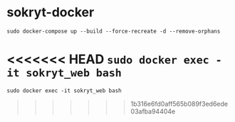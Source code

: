 # sokryt-docker

`sudo docker-compose up --build --force-recreate -d --remove-orphans`

<<<<<<< HEAD
`sudo docker exec -it sokryt_web bash`
=======
`sudo docker exec -it sokryt_web bash`
>>>>>>> 1b316e6fd0aff565b089f3ed6ede03afba94404e

